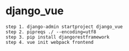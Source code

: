 # django_vue

    step 1. django-admin startproject django_vue
    step 2. pipreqs ./ --encoding=utf8
    step 3. pip install djangorestframework
    step 4. vue init webpack frontend


